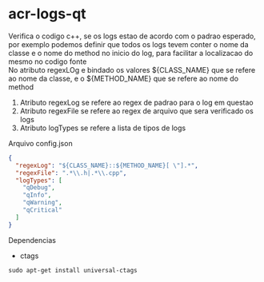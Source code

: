 # acr-logs-qt

Verifica o codigo c++, se os logs estao de acordo com o padrao esperado, por exemplo podemos definir que todos os logs tevem conter o nome da classe e o nome do method no inicio do log, para facilitar a localizacao do mesmo no codigo fonte<br>
No atributo regexLOg e bindado os valores ${CLASS_NAME} que se refere ao nome da classe, e o ${METHOD_NAME} que se refere ao nome do method<br>

1. Atributo regexLog se refere ao regex de padrao para o log em questao
2. Atributo regexFile se refere ao regex de arquivo que sera verificado os logs
3. Atributo logTypes se refere a lista de tipos de logs

Arquivo config.json

```json
{
  "regexLog": "${CLASS_NAME}::${METHOD_NAME}[ \"].*",
  "regexFile": ".*\\.h|.*\\.cpp",
  "logTypes": [
    "qDebug",
    "qInfo",
    "qWarning",
    "qCritical"
  ]
}
```

Dependencias

- ctags

```shell
sudo apt-get install universal-ctags
```
